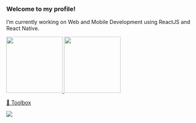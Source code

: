 ### Welcome to my profile!

I’m currently working on Web and Mobile Development using ReactJS and React Native.


<div>
  <a href="github.com/Castruu">
  <img height="150em" src="https://github-readme-stats.vercel.app/api?username=Castruu&show_icons=true&theme=dracula&count_private=true">
  <img height="150em" src="https://github-readme-stats.vercel.app/api/top-langs/?username=Castruu&layout=compact&theme=dracula">
 </div>

🧰 Toolbox
  
 <img src="https://cdn.worldvectorlogo.com/logos/typescript.svg">


 
